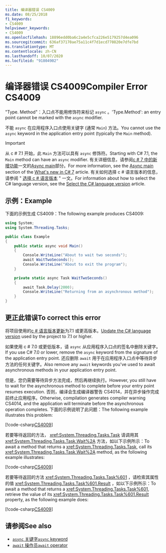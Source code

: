 ```yaml
---
title: 编译器错误 CS4009
ms.date: 08/25/2018
f1_keywords:
- CS4009
helpviewer_keywords:
- CS4009
ms.openlocfilehash: 18896edd0ba6c2a4e5cfca226e5179257d4ea096
ms.sourcegitcommit: 636af37170ae75a11c4f7d1ecd770820e7dfe7bd
ms.translationtype: MT
ms.contentlocale: zh-CN
ms.lasthandoff: 10/07/2020
ms.locfileid: "91804902"
---
```

# <a name="compiler-error-cs4009"></a><span data-ttu-id="f14df-102">编译器错误 CS4009</span><span class="sxs-lookup"><span data-stu-id="f14df-102">Compiler Error CS4009</span></span>

<span data-ttu-id="f14df-103">"Type. Method"：入口点不能用修饰符来标记 `async` 。</span><span class="sxs-lookup"><span data-stu-id="f14df-103">'Type.Method': an entry point cannot be marked with the `async` modifier.</span></span>

<span data-ttu-id="f14df-104">不能 `async` 在应用程序入口点使用关键字 (通常 `Main`) 方法。</span><span class="sxs-lookup"><span data-stu-id="f14df-104">You cannot use the `async` keyword in the application entry point (typically the `Main` method).</span></span>

> [!IMPORTANT]
> <span data-ttu-id="f14df-105">从 c # 7.1 开始，此 `Main` 方法可以具有 `async` 修饰符。</span><span class="sxs-lookup"><span data-stu-id="f14df-105">Starting with C# 7.1, the `Main` method can have an `async` modifier.</span></span> <span data-ttu-id="f14df-106">有关详细信息，请参阅[c # 7 中的新增功能](../whats-new/csharp-7.md)一文的[Async main](../whats-new/csharp-7.md#async-main)部分。</span><span class="sxs-lookup"><span data-stu-id="f14df-106">For more information, see the [Async main](../whats-new/csharp-7.md#async-main) section of the [What's new in C# 7](../whats-new/csharp-7.md) article.</span></span> <span data-ttu-id="f14df-107">有关如何选择 c # 语言版本的信息，请参阅 " [选择 c # 语言版本](../language-reference/configure-language-version.md) " 一文。</span><span class="sxs-lookup"><span data-stu-id="f14df-107">For information about how to select the C# language version, see the [Select the C# language version](../language-reference/configure-language-version.md) article.</span></span>

## <a name="example"></a><span data-ttu-id="f14df-108">示例：</span><span class="sxs-lookup"><span data-stu-id="f14df-108">Example</span></span>

<span data-ttu-id="f14df-109">下面的示例生成 CS4009：</span><span class="sxs-lookup"><span data-stu-id="f14df-109">The following example produces CS4009:</span></span>

```csharp
using System;
using System.Threading.Tasks;

public class Example
{
    public static async void Main()
    {
        Console.WriteLine("About to wait two seconds");
        await WaitTwoSeconds();
        Console.WriteLine("About to exit the program");
    }

    private static async Task WaitTwoSeconds()
    {
        await Task.Delay(2000);
        Console.WriteLine("Returning from an asynchronous method");
    }
}
```

## <a name="to-correct-this-error"></a><span data-ttu-id="f14df-110">更正此错误</span><span class="sxs-lookup"><span data-stu-id="f14df-110">To correct this error</span></span>

<span data-ttu-id="f14df-111">将项目使用的[c # 语言版本更新](../language-reference/configure-language-version.md)为7.1 或更高版本。</span><span class="sxs-lookup"><span data-stu-id="f14df-111">[Update the C# language version](../language-reference/configure-language-version.md) used by the project to 7.1 or higher.</span></span>

<span data-ttu-id="f14df-112">如果使用 c # 7.0 或更低版本，请 `async` 从应用程序入口点的签名中删除关键字。</span><span class="sxs-lookup"><span data-stu-id="f14df-112">If you use C# 7.0 or lower, remove the `async` keyword from the signature of the application entry point.</span></span> <span data-ttu-id="f14df-113">还应删除 `await` 用于在应用程序入口点中等待异步方法的任何关键字。</span><span class="sxs-lookup"><span data-stu-id="f14df-113">Also remove any `await` keywords you've used to await asynchronous methods in your application entry point.</span></span>

<span data-ttu-id="f14df-114">但是，您仍需要等待异步方法完成，然后再继续执行。</span><span class="sxs-lookup"><span data-stu-id="f14df-114">However, you still have to wait for the asynchronous method to complete before your entry point resumes execution.</span></span> <span data-ttu-id="f14df-115">否则，编译会生成编译器警告 CS4014，并在异步操作完成前终止应用程序。</span><span class="sxs-lookup"><span data-stu-id="f14df-115">Otherwise, compilation generates compiler warning CS4014, and the application will terminate before the asynchronous operation completes.</span></span> <span data-ttu-id="f14df-116">下面的示例说明了此问题：</span><span class="sxs-lookup"><span data-stu-id="f14df-116">The following example illustrates this problem:</span></span>

[!code-csharp[CS4009](~/samples/snippets/csharp/misc/cs4009-1.cs)]

<span data-ttu-id="f14df-117">若要等待返回的方法， <xref:System.Threading.Tasks.Task> 请调用其 <xref:System.Threading.Tasks.Task.Wait%2A> 方法，如以下示例所示：</span><span class="sxs-lookup"><span data-stu-id="f14df-117">To await a method that returns a <xref:System.Threading.Tasks.Task>, call its <xref:System.Threading.Tasks.Task.Wait%2A> method, as the following example illustrates:</span></span>

[!code-csharp[CS4009](~/samples/snippets/csharp/misc/cs4009-2.cs)]

<span data-ttu-id="f14df-118">若要等待返回的方法 <xref:System.Threading.Tasks.Task%601> ，请检索其属性的值 <xref:System.Threading.Tasks.Task%601.Result> ，如以下示例所示：</span><span class="sxs-lookup"><span data-stu-id="f14df-118">To await a method that returns a <xref:System.Threading.Tasks.Task%601>, retrieve the value of its <xref:System.Threading.Tasks.Task%601.Result> property, as the following example does:</span></span>

[!code-csharp[CS4009](~/samples/snippets/csharp/misc/cs4009-3.cs)]

## <a name="see-also"></a><span data-ttu-id="f14df-119">请参阅</span><span class="sxs-lookup"><span data-stu-id="f14df-119">See also</span></span>

- [<span data-ttu-id="f14df-120">`async` 关键字</span><span class="sxs-lookup"><span data-stu-id="f14df-120">`async` keyword</span></span>](../language-reference/keywords/async.md)
- [<span data-ttu-id="f14df-121">`await` 操作员</span><span class="sxs-lookup"><span data-stu-id="f14df-121">`await` operator</span></span>](../language-reference/operators/await.md)

